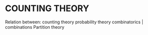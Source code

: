 # COUNTING THEORY

Relation between:
counting theory
probability theory
combinatorics | combinations
Partition theory
